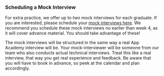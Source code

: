 ### Scheduling a Mock Interview

For extra practice, we offer up to *two* mock interviews for each graduate. If you
are interested, please schedule your [mock interviews here][mock-interviews]. We
recommend you schedule these mock interviews no earlier than week 4, as it will
cover advance material. You should take advantage of these!

The mock interviews will be structured in the same way a real App Academy interview will be.
Your mock-interviewer will be someone from our team who also conducts actual technical
interviews. Treat this like a real interview, that way you get real experience and feedback.
Be aware that you will have to book in advance, so peek at the calendar and plan accordingly.

[mock-interviews]: https://aa-mock-interviews-2.youcanbook.me/
